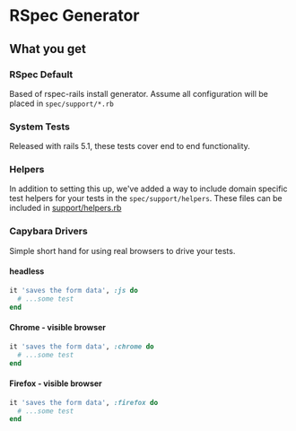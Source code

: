 # RSpec Generator

## What you get

### RSpec Default

Based of rspec-rails install generator. Assume all configuration will be placed in `spec/support/*.rb`

### System Tests

Released with rails 5.1, these tests cover end to end functionality.

### Helpers

In addition to setting this up, we've added a way to include domain specific test helpers for your tests in the `spec/support/helpers`. These files can be included in [support/helpers.rb](./templates/support/helpers.rb)


### Capybara Drivers

Simple short hand for using real browsers to drive your tests.

#### headless

```rb
it 'saves the form data', :js do
  # ...some test
end
```

#### Chrome - visible browser

```rb
it 'saves the form data', :chrome do
  # ...some test
end
```

#### Firefox - visible browser

```rb
it 'saves the form data', :firefox do
  # ...some test
end
```
